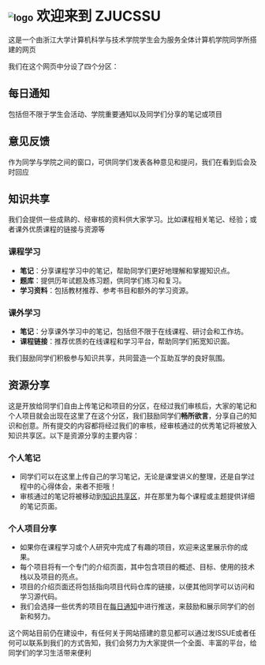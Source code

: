 # <img src="D:\college\CSSU\blog\home\docs\logo.png" alt="logo" style="zoom:67%;" /> 欢迎来到 ZJUCSSU 



这是一个由浙江大学计算机科学与技术学院学生会为服务全体计算机学院同学所搭建的网页

我们在这个网页中分设了四个分区：

## 每日通知

包括但不限于学生会活动、学院重要通知以及同学们分享的笔记或项目

## 意见反馈

作为同学与学院之间的窗口，可供同学们发表各种意见和提问，我们在看到后会及时回应

## 知识共享

我们会提供一些成熟的、经审核的资料供大家学习。比如课程相关笔记、经验；或者课外优质课程的链接与资源等
### 课程学习
- **笔记**：分享课程学习中的笔记，帮助同学们更好地理解和掌握知识点。
- **题库**：提供历年试题及练习题，供同学们练习和复习。
- **学习资料**：包括教材推荐、参考书目和额外的学习资源。

### 课外学习
- **笔记**：分享课外学习中的笔记，包括但不限于在线课程、研讨会和工作坊。
- **课程链接**：推荐优质的在线课程和学习平台，帮助同学们拓宽知识面。

我们鼓励同学们积极参与知识共享，共同营造一个互助互学的良好氛围。

## 资源分享

这是开放给同学们自由上传笔记和项目的分区，在经过我们审核后，大家的笔记和个人项目就会出现在这里了在这个分区，我们鼓励同学们**畅所欲言**，分享自己的知识和创意。所有提交的内容都将经过我们的审核，经审核通过的优秀笔记将被放入知识共享区。以下是资源分享的主要内容：

### 个人笔记
- 同学们可以在这里上传自己的学习笔记，无论是课堂讲义的整理，还是自学过程中的心得体会，来者不拒哦！
- 审核通过的笔记将被移动到[知识共享区](知识共享/课程笔记/)，并在那里为每个课程或主题提供详细的笔记页面。


### 个人项目分享
- 如果你在课程学习或个人研究中完成了有趣的项目，欢迎来这里展示你的成果。
- 每个项目将有一个专门的介绍页面，其中包含项目的概述、目标、使用的技术栈以及项目的亮点。
- 项目的介绍页面还将包括指向项目代码仓库的链接，以便其他同学可以访问和学习源代码。
- 我们会选择一些优秀的项目在[每日通知](每日通知/)中进行推送，来鼓励和展示同学们的创新和努力。






这个网站目前仍在建设中，有任何关于网站搭建的意见都可以通过发ISSUE或者任何可以联系到我们的方式告知，我们会努力为大家提供一个全面、丰富的平台，给同学们的学习生活带来便利